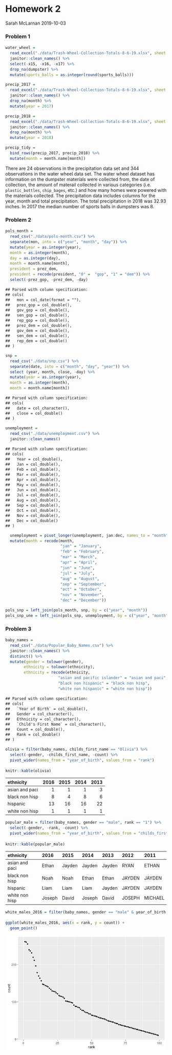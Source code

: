 Homework 2
================
Sarah McLarnan
2019-10-03

### Problem 1

``` r
water_wheel = 
  read_excel("./data/Trash-Wheel-Collection-Totals-8-6-19.xlsx", sheet = 1, skip = 1) %>%
  janitor::clean_names() %>%
  select(-x15, -x16, -x17) %>%
  drop_na(dumpster) %>%
  mutate(sports_balls = as.integer(round(sports_balls)))
```

``` r
precip_2017 = 
  read_excel("./data/Trash-Wheel-Collection-Totals-8-6-19.xlsx", sheet = 5, skip = 1) %>%
  janitor::clean_names() %>%
  drop_na(month) %>%
  mutate(year = 2017)
```

``` r
precip_2018 =
  read_excel("./data/Trash-Wheel-Collection-Totals-8-6-19.xlsx", sheet = 6, skip = 1) %>%
  janitor::clean_names() %>%
  drop_na(month) %>%
  mutate(year = 2018)
```

``` r
precip_tidy =
  bind_rows(precip_2017, precip_2018) %>%
  mutate(month = month.name[month])
```

There are 24 observations in the precipitation data set and 344 observations in the water wheel data set. The water wheel dataset has information on the dumpster materials were collected from, the date of collection, the amount of materail collected in various categories (i.e. `plastic_bottles`, `chip_bages`, etc.) and how many homes were powered with the materials collected. The precipitation data includes columns for the year, month and total precipitation. The total precipitation in 2018 was 32.93 inches. In 2017 the median number of sports balls in dumpsters was 8.

### Problem 2

``` r
pols_month = 
  read_csv("./data/pols-month.csv") %>%
  separate(mon, into = c("year", "month", "day")) %>%
  mutate(year = as.integer(year),
  month = as.integer(month),
  day = as.integer(day),
  month = month.name[month], 
  president = prez_dem,
  president = recode(president, "0" =  "gop", "1" = "dem")) %>%
  select(-prez_gop, -prez_dem, -day)
```

    ## Parsed with column specification:
    ## cols(
    ##   mon = col_date(format = ""),
    ##   prez_gop = col_double(),
    ##   gov_gop = col_double(),
    ##   sen_gop = col_double(),
    ##   rep_gop = col_double(),
    ##   prez_dem = col_double(),
    ##   gov_dem = col_double(),
    ##   sen_dem = col_double(),
    ##   rep_dem = col_double()
    ## )

``` r
snp = 
  read_csv("./data/snp.csv") %>%
  separate(date, into = c("month", "day", "year")) %>%
  select (year, month, close, -day) %>%
  mutate(year = as.integer(year),
  month = as.integer(month),
  month = month.name[month])
```

    ## Parsed with column specification:
    ## cols(
    ##   date = col_character(),
    ##   close = col_double()
    ## )

``` r
unemployment =
  read_csv("./data/unemployment.csv") %>%
  janitor::clean_names()
```

    ## Parsed with column specification:
    ## cols(
    ##   Year = col_double(),
    ##   Jan = col_double(),
    ##   Feb = col_double(),
    ##   Mar = col_double(),
    ##   Apr = col_double(),
    ##   May = col_double(),
    ##   Jun = col_double(),
    ##   Jul = col_double(),
    ##   Aug = col_double(),
    ##   Sep = col_double(),
    ##   Oct = col_double(),
    ##   Nov = col_double(),
    ##   Dec = col_double()
    ## )

``` r
  unemployment = pivot_longer(unemployment, jan:dec, names_to = "month", values_to = "prec_unemployment") %>%
  mutate(month = recode(month, 
                        "jan" = "January", 
                        "feb" = "February", 
                        "mar" = "March", 
                        "apr" = "April", 
                        "jun" = "June", 
                        "jul" = "July", 
                        "aug" = "August", 
                        "sep" = "September", 
                        "oct" = "October", 
                        "nov" = "November", 
                        "dec" = "December"))
```

``` r
pols_snp = left_join(pols_month, snp, by = c("year", "month"))
pols_snp_une = left_join(pols_snp, unemployment, by = c("year", "month"))
```

### Problem 3

``` r
baby_names =
  read_csv("./data/Popular_Baby_Names.csv") %>%
  janitor::clean_names() %>%
  distinct() %>%
  mutate(gender = tolower(gender), 
        ethnicity = tolower(ethnicity),
        ethnicity = recode(ethnicity, 
                       "asian and pacific islander" = "asian and paci", 
                       "black non hispanic" = "black non hisp", 
                       "white non hispanic" = "white non hisp"))
```

    ## Parsed with column specification:
    ## cols(
    ##   `Year of Birth` = col_double(),
    ##   Gender = col_character(),
    ##   Ethnicity = col_character(),
    ##   `Child's First Name` = col_character(),
    ##   Count = col_double(),
    ##   Rank = col_double()
    ## )

``` r
olivia = filter(baby_names, childs_first_name == "Olivia") %>%
  select(-gender, -childs_first_name, -count) %>%
  pivot_wider(names_from = "year_of_birth", values_from = "rank")

knitr::kable(olivia)
```

| ethnicity      |  2016|  2015|  2014|  2013|
|:---------------|-----:|-----:|-----:|-----:|
| asian and paci |     1|     1|     1|     3|
| black non hisp |     8|     4|     8|     6|
| hispanic       |    13|    16|    16|    22|
| white non hisp |     1|     1|     1|     1|

``` r
popular_male = filter(baby_names, gender == "male", rank == "1") %>%
  select(-gender, -rank, -count) %>%
  pivot_wider(names_from = "year_of_birth", values_from = "childs_first_name")

knitr::kable(popular_male)
```

| ethnicity      | 2016   | 2015   | 2014   | 2013   | 2012   | 2011    |
|:---------------|:-------|:-------|:-------|:-------|:-------|:--------|
| asian and paci | Ethan  | Jayden | Jayden | Jayden | RYAN   | ETHAN   |
| black non hisp | Noah   | Noah   | Ethan  | Ethan  | JAYDEN | JAYDEN  |
| hispanic       | Liam   | Liam   | Liam   | Jayden | JAYDEN | JAYDEN  |
| white non hisp | Joseph | David  | Joseph | David  | JOSEPH | MICHAEL |

``` r
white_males_2016 = filter(baby_names, gender == "male" & year_of_birth == "2016" & ethnicity == "white non hisp")

ggplot(white_males_2016, aes(x = rank, y = count)) +
  geom_point()
```

![](8105_hw2_smm2316_files/figure-markdown_github/problem_3_white_males_graph-1.png)
